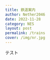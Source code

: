 ```yaml
---
title: 鉄道案内
author: Nether2046
date: 2022-11-28
category: NES
layout: post
permalink: /trains
cover: /img/nr.jpg
---
```


テスト
